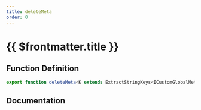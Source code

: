 ```yaml
---
title: deleteMeta
order: 0
---
```


# {{ $frontmatter.title }}

## Function Definition

```ts
export function deleteMeta<K extends ExtractStringKeys<ICustomGlobalMeta>>(key: K): void;
```

## Documentation

<!--@include: ./parts/deleteMeta.md-->
